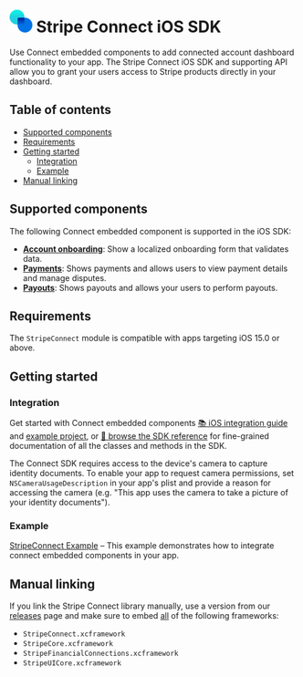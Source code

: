 # <img src="../readme-images/Connect.svg" width="40" /> Stripe Connect iOS SDK

Use Connect embedded components to add connected account dashboard functionality to your app. The Stripe Connect iOS SDK and supporting API allow you to grant your users access to Stripe products directly in your dashboard.

## Table of contents
<!-- NOTE: Use case-sensitive anchor links for docc compatibility -->
<!--ts-->
* [Supported components](#Supported-components)
* [Requirements](#Requirements)
* [Getting started](#Getting-started)
   * [Integration](#Integration)
   * [Example](Example)
* [Manual linking](#Manual-linking)

<!--te-->

## Supported components

The following Connect embedded component is supported in the iOS SDK:

* [**Account onboarding**](https://docs.stripe.com/connect/supported-embedded-components/account-onboarding?platform=ios): Show a localized onboarding form that validates data.
* [**Payments**](https://docs.stripe.com/connect/supported-embedded-components/payments?platform=ios): Shows payments and allows users to view payment details and manage disputes.
* [**Payouts**](https://docs.stripe.com/connect/supported-embedded-components/payouts?platform=ios): Shows payouts and allows your users to perform payouts.

## Requirements

The `StripeConnect` module is compatible with apps targeting iOS 15.0 or above.

## Getting started

### Integration

Get started with Connect embedded components [📚 iOS integration guide](https://docs.stripe.com/connect/get-started-connect-embedded-components?platform=ios) and [example project](../Example/StripeConnectExample), or [📘 browse the SDK reference](https://stripe.dev/stripe-ios/stripe-connect/index.html) for fine-grained documentation of all the classes and methods in the SDK.

The Connect SDK requires access to the device's camera to capture identity documents. To enable your app to request camera permissions, set `NSCameraUsageDescription` in your app's plist and provide a reason for accessing the camera (e.g. "This app uses the camera to take a picture of your identity documents").

### Example
[StripeConnect Example](../Example/StripeConnectExample) – This example demonstrates how to integrate connect embedded components in your app.

## Manual linking

If you link the Stripe Connect library manually, use a version from our [releases](https://github.com/stripe/stripe-ios/releases) page and make sure to embed <ins>all</ins> of the following frameworks:
- `StripeConnect.xcframework`
- `StripeCore.xcframework`
- `StripeFinancialConnections.xcframework`
- `StripeUICore.xcframework`
